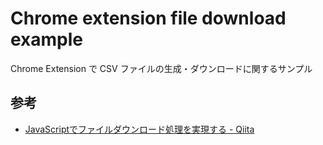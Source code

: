 # Chrome extension file download example

Chrome Extension で CSV ファイルの生成・ダウンロードに関するサンプル

## 参考

- [JavaScriptでファイルダウンロード処理を実現する \- Qiita](https://qiita.com/wadahiro/items/eb50ac6bbe2e18cf8813)
